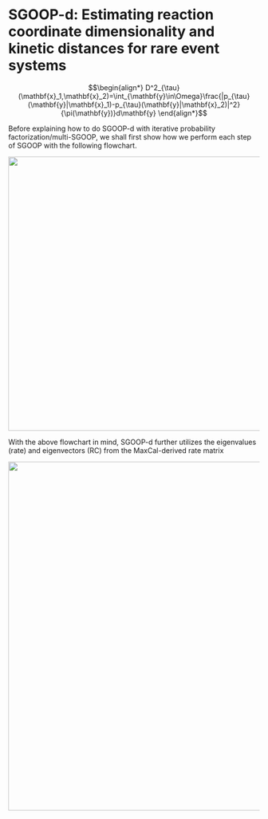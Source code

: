 # SGOOP-d: Estimating reaction coordinate dimensionality and kinetic distances for rare event systems

```math
\begin{align*}
D^2_{\tau}(\mathbf{x}_1,\mathbf{x}_2)=\int_{\mathbf{y}\in\Omega}\frac{|p_{\tau}(\mathbf{y}|\mathbf{x}_1)-p_{\tau}(\mathbf{y}|\mathbf{x}_2)|^2}{\pi(\mathbf{y})}d\mathbf{y}
\end{align*}
```

Before explaining how to do SGOOP-d with iterative probability factorization/multi-SGOOP, we shall first show how we perform each step of SGOOP with the following flowchart.


<img src="https://user-images.githubusercontent.com/22850008/115948672-6ec29a00-a49d-11eb-81e2-1935b6d40ff9.png" width="550">

With the above flowchart in mind, SGOOP-d further utilizes the eigenvalues (rate) and eigenvectors (RC) from the MaxCal-derived rate matrix

<img src="https://user-images.githubusercontent.com/22850008/115948744-ff00df00-a49d-11eb-8953-3141ae008dcc.png" width="700">
